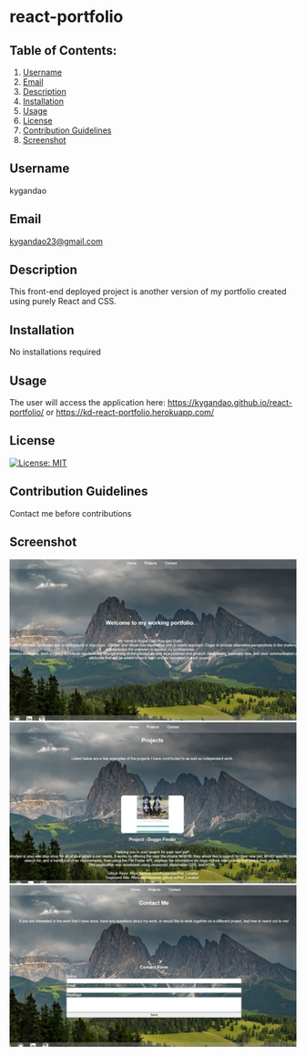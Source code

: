 # react-portfolio
  
## Table of Contents:
  1. [Username](#username)
  2. [Email](#email)
  3. [Description](#description)
  4. [Installation](#installation)
  5. [Usage](#usage)
  6. [License](#license)
  7. [Contribution Guidelines](#contributing-guidelines)
  8. [Screenshot](#screenshot)

## Username
kygandao

## Email
kygandao23@gmail.com

## Description
This front-end deployed project is another version of my portfolio created using purely React and CSS.

## Installation
No installations required

## Usage
The user will access the application here: https://kygandao.github.io/react-portfolio/ or https://kd-react-portfolio.herokuapp.com/

## License
[![License: MIT](https://img.shields.io/badge/License-MIT-yellow.svg)](https://opensource.org/licenses/MIT)

## Contribution Guidelines
Contact me before contributions

## Screenshot
![Screenshot](./public/screenshots/Home.png)
![Screenshot](./public/screenshots/Projects.png)
![Screenshot](./public/screenshots/Contact.png)
